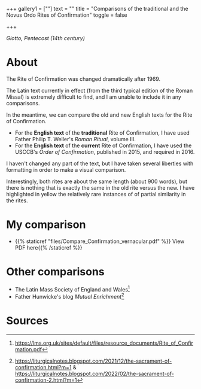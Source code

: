 +++
gallery1 = [""]
text = ""
title = "Comparisons of the traditional and the Novus Ordo Rites of Confirmation"
toggle = false

+++

_Giotto, Pentecost (14th century)_

# About 

The Rite of Confirmation was changed dramatically after 1969. 

The Latin text currently in effect (from the third typical edition of the Roman Missal) is extremely difficult to find, and I am unable to include it in any comparisons.

In the meantime, we can compare the old and new English texts for the Rite of Confirmation. 

* For the **English text** of the **traditional** Rite of Confirmation, I have used Father Philip T. Weller's _Roman Ritual_, volume III. 
* For the **English text** of the **current** Rite of Confirmation, I have used the USCCB's _Order of Confirmation_, published in 2015, and required in 2016.  

I haven't changed any part of the text, but I have taken several liberties with formatting in order to make a visual comparison. 

Interestingly, both rites are about the same length (about 900 words), but there is nothing that is exactly the same in the old rite versus the new. I have  highlighted in yellow the relatively rare instances of of partial similarity in the rites.

# My comparison 

* {{% staticref "files/Compare_Confirmation_vernacular.pdf" %}} View PDF here{{% /staticref %}}

# Other comparisons

* The Latin Mass Society of England and Wales[^1]
* Father Hunwicke's blog _Mutual Enrichment_[^2]

# Sources 

[^1]: https://lms.org.uk/sites/default/files/resource_documents/Rite_of_Confirmation.pdf

[^2]: https://liturgicalnotes.blogspot.com/2021/12/the-sacrament-of-confirmation.html?m=1 & https://liturgicalnotes.blogspot.com/2022/02/the-sacrament-of-confirmation-2.html?m=1

